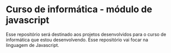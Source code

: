 # Curso de informática - módulo de javascript
Esse repositório será destinado aos projetos desenvolvidos para o curso de informática que estou desenvolvendo. Esse repositório vai focar na linguagem de Javascript.
